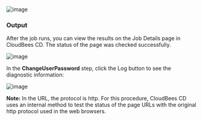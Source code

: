 
![image](images/ChangeUserPassword/EC-WLSChangeUserPasswordStatus2.png)


### Output

After the job runs, you can view the results on the Job Details page in CloudBees CD. The status of the page was checked successfully.

![image](images/ChangeUserPassword/EC-WLSChangeUserPasswordStatus3.png)

In the **ChangeUserPassword** step, click the Log button to see the diagnostic information:


![image](images/ChangeUserPassword/EC-WLSChangeUserPasswordStatus4.png)

**Note:** In the URL, the protocol is http. For this procedure, CloudBees CD uses an internal method to test the status of the page URLs with the original http protocol used in the web browsers.
